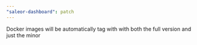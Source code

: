 ```yaml
---
"saleor-dashboard": patch
---
```


Docker images will be automatically tag with with both the full version and just the minor
